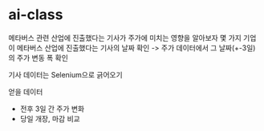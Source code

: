 # ai-class
메타버스 관련 산업에 진출했다는 기사가 주가에 미치는 영향을 알아보자
몇 가지 기업이 메타버스 산업에 진출했다는 기사의 날짜 확인 -> 주가 데이터에서 그 날짜(+-3일)의 주가 변동 폭 확인

기사 데이터는 Selenium으로 긁어오기

얻을 데이터
 - 전후 3일 간 주가 변화
 - 당일 개장, 마감 비교


